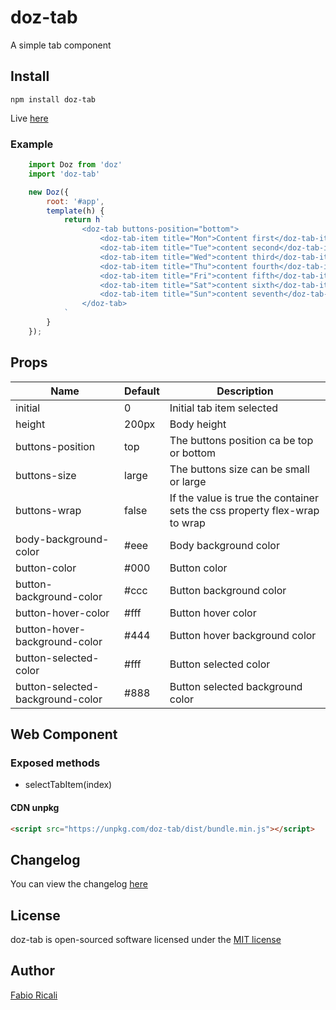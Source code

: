 # doz-tab
A simple tab component

## Install
```
npm install doz-tab
```

Live <a href="https://dozjs-cmp.github.io/doz-tab/dist/index.html">here</a>

### Example
```javascript
    import Doz from 'doz'
    import 'doz-tab'

    new Doz({
        root: '#app',
        template(h) {
            return h`
                <doz-tab buttons-position="bottom">
                    <doz-tab-item title="Mon">Content first</doz-tab-item>
                    <doz-tab-item title="Tue">content second</doz-tab-item>
                    <doz-tab-item title="Wed">content third</doz-tab-item>
                    <doz-tab-item title="Thu">content fourth</doz-tab-item>
                    <doz-tab-item title="Fri">content fifth</doz-tab-item>
                    <doz-tab-item title="Sat">content sixth</doz-tab-item>
                    <doz-tab-item title="Sun">content seventh</doz-tab-item>
                </doz-tab>
            `
        }
    });
```

## Props
| Name | Default | Description |
| ---- | ------- | ----------- |
| initial | 0 | Initial tab item selected |
| height | 200px | Body height |
| buttons-position | top | The buttons position ca be top or bottom |
| buttons-size | large | The buttons size can be small or large |
| buttons-wrap | false | If the value is true the container sets the css property flex-wrap to wrap|
| body-background-color | #eee | Body background color |
| button-color | #000 | Button color |
| button-background-color | #ccc | Button background color |
| button-hover-color | #fff | Button hover color |
| button-hover-background-color | #444 | Button hover background color |
| button-selected-color | #fff | Button selected color |
| button-selected-background-color | #888 | Button selected background color |

## Web Component
### Exposed methods
- selectTabItem(index)

#### CDN unpkg
```html
<script src="https://unpkg.com/doz-tab/dist/bundle.min.js"></script>
```

## Changelog
You can view the changelog <a target="_blank" href="https://github.com/dozjs-cmp/doz-tab/blob/master/CHANGELOG.md">here</a>

## License
doz-tab is open-sourced software licensed under the <a target="_blank" href="http://opensource.org/licenses/MIT">MIT license</a>

## Author
<a target="_blank" href="http://rica.li">Fabio Ricali</a>